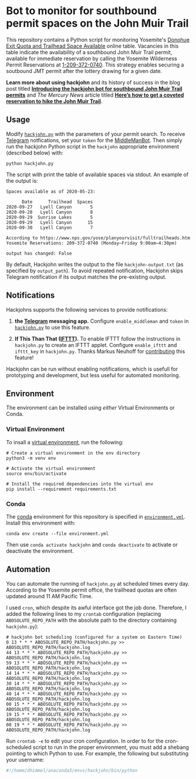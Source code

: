 # Bot to monitor for southbound permit spaces on the John Muir Trail

This repository contains a Python script for monitoring Yosemite's [Donohue Exit Quota and Trailhead Space Available](https://www.nps.gov/yose/planyourvisit/fulltrailheads.htm) online table.
Vacancies in this table indicate the availability of a southbound John Muir Trail permit,
available for immediate reservation by calling the Yosemite Wilderness Permit Reservations at [1-209-372-0740](tel:1-209-372-0740).
This strategy enables securing a soutbound JMT permit after the lottery drawing for a given date.

**Learn more about using hackjohn** and its history of success in the blog post titled [**Introducing the hackjohn bot for southbound John Muir Trail permits**](https://hive.blog/@dhimmel/introducing-the-hackjohn-bot-for-southbound-john-muir-trail-permits) and _The Mercury News_ article titled [**Here’s how to get a coveted reservation to hike the John Muir Trail**](https://www.mercurynews.com/2019/04/22/heres-how-to-get-a-reservation-to-hike-the-john-muir-trail/ "Written by Lisa M. Krieger on April 22, 2019").

## Usage

Modify [`hackjohn.py`](hackjohn.py) with the parameters of your permit search.
To receive [Telegram](https://telegram.org/) notfications, set your `token` for the [MiddleManBot](https://github.com/n1try/telegram-middleman-bot).
Then simply run the hackjohn Python script in the `hackjohn` appropriate environment (described below) with:

```shell
python hackjohn.py
```

The script with print the table of available spaces via stdout.
An example of the output is:

```
Spaces available as of 2020-05-23:

      Date      Trailhead  Spaces
2020-09-27   Lyell Canyon       5
2020-09-28   Lyell Canyon       8
2020-09-29  Sunrise Lakes       5
2020-09-29   Lyell Canyon      15
2020-09-30   Lyell Canyon       7

According to https://www.nps.gov/yose/planyourvisit/fulltrailheads.htm
Yosemite Reservations: 209-372-0740 (Monday–Friday 9:00am–4:30pm)

output has changed: False
```

By default, Hackjohn writes the output to the file `hackjohn-output.txt` (as specified by `output_path`).
To avoid repeated notification, Hackjohn skips Telegram notification if its output matches the pre-existing output.

## Notifications

Hackjohns supports the following services to provide notifications:

1. **the [Telegram](https://telegram.org/) messaging app.**
   Configure `enable_middleman` and `token` in [`hackjohn.py`](hackjohn.py) to use this feature.

2. **If This Than That ([IFTTT](https://ifttt.com/)).**
   To enable IFTTT follow the instructions in `hackjohn.py` to create an IFTTT applet.
   Configure `enable_ifttt` and `ifttt_key` in `hackjohn.py`.
   Thanks Markus Neuhoff for [contributing](https://github.com/dhimmel/hackjohn/pull/4) this feature!

Hackjohn can be run without enabling notifications, which is usefull for prototyping and development, but less useful for automated monitoring.

## Environment

The environment can be installed using _either_ Virtual Environments or Conda.

### Virtual Environment

To insall a [virtual environment](https://docs.python.org/3/tutorial/venv.html), run the following:

```shell
# Create a virtual environment in the env directory
python3 -m venv env

# Activate the virtual environment
source env/bin/activate

# Install the required dependencies into the virtual env
pip install --requirement requirements.txt
```

### Conda

The [conda](http://conda.pydata.org/docs/) environment for this repository is specified in [`environment.yml`](environment.yml).
Install this environment with:

```shell
conda env create --file environment.yml
```

Then use `conda activate hackjohn` and `conda deactivate` to activate or deactivate the environment.

## Automation

You can automate the running of `hackjohn.py` at scheduled times every day.
According to the Yosemite permit office, the trailhead quotas are often updated around 11 AM Pacific Time.

I used `cron`, which despite its awful interface got the job done.
Therefore, I added the following lines to my `crontab` configuration (replacing `ABOSOLUTE_REPO_PATH` with the absolute path to the directory containing `hackjohn.py`):

```
# hackjohn bot scheduling (configured for a system on Eastern Time)
0 13 * * * ABOSOLUTE_REPO_PATH/hackjohn.py >> ABOSOLUTE_REPO_PATH/hackjohn.log
44 13 * * * ABOSOLUTE_REPO_PATH/hackjohn.py >> ABOSOLUTE_REPO_PATH/hackjohn.log
59 13 * * * ABOSOLUTE_REPO_PATH/hackjohn.py >> ABOSOLUTE_REPO_PATH/hackjohn.log
14 14 * * * ABOSOLUTE_REPO_PATH/hackjohn.py >> ABOSOLUTE_REPO_PATH/hackjohn.log
30 14 * * * ABOSOLUTE_REPO_PATH/hackjohn.py >> ABOSOLUTE_REPO_PATH/hackjohn.log
40 14 * * * ABOSOLUTE_REPO_PATH/hackjohn.py >> ABOSOLUTE_REPO_PATH/hackjohn.log
00 15 * * * ABOSOLUTE_REPO_PATH/hackjohn.py >> ABOSOLUTE_REPO_PATH/hackjohn.log
19 15 * * * ABOSOLUTE_REPO_PATH/hackjohn.py >> ABOSOLUTE_REPO_PATH/hackjohn.log
00 19 * * * ABOSOLUTE_REPO_PATH/hackjohn.py >> ABOSOLUTE_REPO_PATH/hackjohn.log
```

Run `crontab -e` to edit your cron configuration.
In order to for the cron-scheduled script to run in the proper environment, you must add a shebang pointing to which Python to use.
For example, the following but substituting your username:

```python
#!/home/dhimmel/anaconda3/envs/hackjohn/bin/python
```
